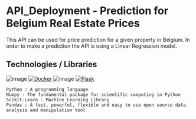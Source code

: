 # API_Deployment - Prediction for Belgium Real Estate Prices
This API can be used for price prediction for a given property in Belgium. In order to make a prediction the API is using a Linear Regression model.

## Technologies / Libraries

![image](https://user-images.githubusercontent.com/77584750/160718471-a5230107-4042-41b8-a890-e244d5f8cbb3.png)
[![Docker](https://i.imgur.com/VyjCJuz.png)](https://www.docker.com/)
![image](https://user-images.githubusercontent.com/77584750/160718595-2e0ddc0d-5278-4701-8c3f-a01629162916.png)
[![Flask](https://github.com/jalbertsr/logo-badge-images/blob/master/img/rsz_flask.png?raw=true)](http://flask.pocoo.org/)


    Python : A programming language
    Numpy : The fundamental package for scientific computing in Python
    Scikit-Learn : Machine Learning Library
    Pandas : A fast, powerful, flexible and easy to use open source data analysis and manipulation tool

